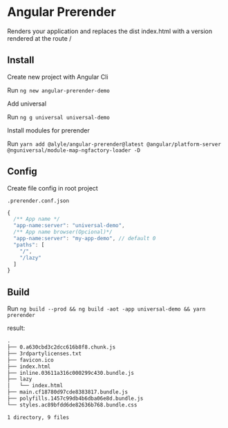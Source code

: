 # Angular Prerender

Renders your application and replaces the dist index.html with a version rendered at the route /

## Install

Create new project with Angular Cli

Run `ng new angular-prerender-demo`

Add universal

Run `ng g universal universal-demo`

Install modules for prerender

Run `yarn add @alyle/angular-prerender@latest @angular/platform-server @nguniversal/module-map-ngfactory-loader -D`

## Config

Create file config in root project

`.prerender.conf.json`

```ts
{
  /** App name */
  "app-name:server": "universal-demo",
  /** App name browser(Opcional)*/
  "app-name:server": "my-app-demo", // default 0
  "paths": [
    "/",
    "/lazy"
  ]
}
```

## Build

Run `ng build --prod && ng build -aot -app universal-demo && yarn prerender`

result:

```txt
.
├── 0.a630cbd3c2dcc616b8f8.chunk.js
├── 3rdpartylicenses.txt
├── favicon.ico
├── index.html
├── inline.03611a316c000299c430.bundle.js
├── lazy
│   └── index.html
├── main.cf18780d97cde8383817.bundle.js
├── polyfills.1457c99db4b6dba06e8d.bundle.js
└── styles.ac89bfdd6de82636b768.bundle.css

1 directory, 9 files
```